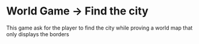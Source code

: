# World Game -> Find the city

This game ask for the player to find the city while proving a world map that only displays the borders
